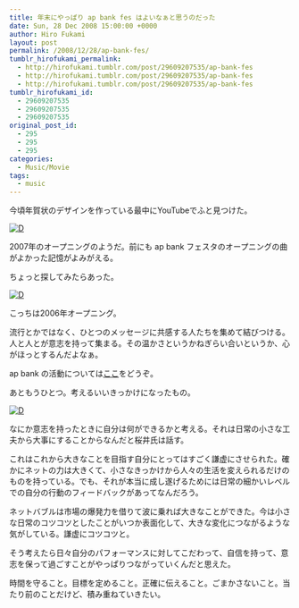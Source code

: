 ```yaml
---
title: 年末にやっぱり ap bank fes はよいなぁと思うのだった
date: Sun, 28 Dec 2008 15:00:00 +0000
author: Hiro Fukami
layout: post
permalink: /2008/12/28/ap-bank-fes/
tumblr_hirofukami_permalink:
  - http://hirofukami.tumblr.com/post/29609207535/ap-bank-fes
  - http://hirofukami.tumblr.com/post/29609207535/ap-bank-fes
  - http://hirofukami.tumblr.com/post/29609207535/ap-bank-fes
tumblr_hirofukami_id:
  - 29609207535
  - 29609207535
  - 29609207535
original_post_id:
  - 295
  - 295
  - 295
categories:
  - Music/Movie
tags:
  - music
---
```

<div class="section">
  <p>
    今頃年賀状のデザインを作っている最中にYouTubeでふと見つけた。
  </p>
  
  <p>
    <a href="http://d.hatena.ne.jp/video/youtube/8IaTbUN7tZY" target="_blank"><img src="http://d.hatena.ne.jp/images/d_entry.gif?w=830" alt="D" border="0" style="vertical-align:bottom;" title="この動画を含む日記" data-recalc-dims="1" /></a>
  </p>
  
  <p>
    2007年のオープニングのようだ。前にも ap bank フェスタのオープニングの曲がよかった記憶がよみがえる。
  </p>
  
  <p>
    ちょっと探してみたらあった。
  </p>
  
  <p>
    <a href="http://d.hatena.ne.jp/video/youtube/2vi6gBuluJw" target="_blank"><img src="http://d.hatena.ne.jp/images/d_entry.gif?w=830" alt="D" border="0" style="vertical-align:bottom;" title="この動画を含む日記" data-recalc-dims="1" /></a>
  </p>
  
  <p>
    こっちは2006年オープニング。
  </p>
  
  <p>
    流行とかではなく、ひとつのメッセージに共感する人たちを集めて結びつける。人と人とが意志を持って集まる。その温かさというかねぎらい合いというか、心がほっとするんだよなぁ。
  </p>
  
  <p>
    ap bank の活動については<a href="http://www.apbank.jp/index.html" target="_blank">ここ</a>をどうぞ。
  </p>
  
  <p>
    あともうひとつ。考えるいいきっかけになったもの。
  </p>
  
  <p>
    <a href="http://d.hatena.ne.jp/video/youtube/TXtfQMzgVOM" target="_blank"><img src="http://d.hatena.ne.jp/images/d_entry.gif?w=830" alt="D" border="0" style="vertical-align:bottom;" title="この動画を含む日記" data-recalc-dims="1" /></a>
  </p>
  
  <p>
    なにか意志を持ったときに自分は何ができるかと考える。それは日常の小さな工夫から大事にすることからなんだと桜井氏は話す。
  </p>
  
  <p>
    これはこれから大きなことを目指す自分にとってはすごく謙虚にさせられた。確かにネットの力は大きくて、小さなきっかけから人々の生活を変えられるだけのものを持っている。でも、それが本当に成し遂げるためには日常の細かいレベルでの自分の行動のフィードバックがあってなんだろう。
  </p>
  
  <p>
    ネットバブルは市場の爆発力を借りて波に乗れば大きなことができた。今は小さな日常のコツコツとしたことがいつか表面化して、大きな変化につながるような気がしている。謙虚にコツコツと。
  </p>
  
  <p>
    そう考えたら日々自分のパフォーマンスに対してこだわって、自信を持って、意志を保って過ごすことがやっぱりつながっていくんだと思えた。
  </p>
  
  <p>
    時間を守ること。目標を定めること。正確に伝えること。ごまかさないこと。当たり前のことだけど、積み重ねていきたい。
  </p>
</div>